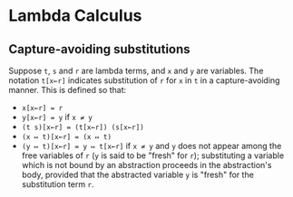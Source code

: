 # Lambda Calculus

## Capture-avoiding substitutions

Suppose `t`, `s` and `r` are lambda terms, and `x` and `y` are variables. The notation `t[x←r]` indicates substitution of `r` for `x` in `t` in a capture-avoiding manner. This is defined so that:
- `x[x←r] = r`
- `y[x←r] = y` if `x ≠ y`
- `(t s)[x←r] = (t[x←r]) (s[x←r])`
- `(x ↦ t)[x←r] = (x ↦ t)`
- `(y ↦ t)[x←r] = y ↦ t[x←r]` if `x ≠ y` and `y` does not appear among the free variables of `r` (`y` is said to be "fresh" for `r`); substituting a variable which is not bound by an abstraction proceeds in the abstraction's body, provided that the abstracted variable `y` is "fresh" for the substitution term `r`.
